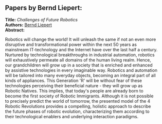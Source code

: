 <h2>Papers by Bernd Liepert:</h2>
<p>
<b>Title:</b> <i> Challenges of Future Robotics </i> <br />
<b>Authors:</b> <a href="../authors/author_158.html">Bernd Liepert</a><br />
<b>Abstract:</b>
<p>Robotics will change the world! It will unleash the
same if not an even more disruptive and transformational
power within the next 50 years as mainstream IT-technology
and the Internet have over the last half a century. Nurtured by
technological breakthroughs in industrial automation, robotics
will exhaustively permeate all domains of the human living
realm. Hence, our grandchildren will grow up in a society that
is enriched and enhanced by assistive technologies in every
imaginable way. Robotics and automation will be tailored into
many everyday objects, becoming an integral part of all kinds
of appliances. This Generation 'R' will be without fear of these
technologies perceiving their beneficial nature - they will grow up
as Robotic Natives. This implies, that today's people are already
born to become the first society of Robotic Immigrants. Although
it is not possible to precisely predict the world of tomorrow,
the presented model of the 4 Robotic Revolutions provides a
compelling, holistic approach to describe the future phases
of robotic evolution, characterizing them according to their
technological enablers and underlying interaction paradigms.
</p>
<br />
</p>